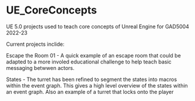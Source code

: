 # UE_CoreConcepts

UE 5.0 projects used to teach core concepts of Unreal Engine for GAD5004 2022-23

Current projects inclide:

Escape the Room 01 - A quick example of an escape room that could be adapted to a more involed educational challenge to help teach basic messaging betwwen actors.

States - The turret has been refined to segment the states into macros within the event graph. This gives a high level overview of the states within an event graph. Also an example of a turret that locks onto the player

